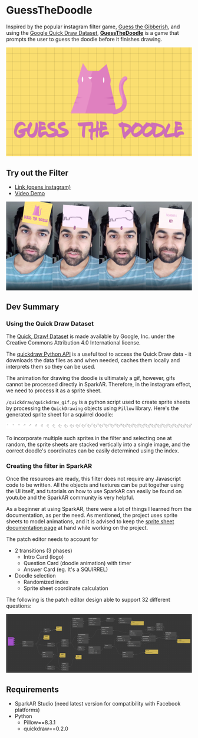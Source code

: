 # GuessTheDoodle

Inspired by the popular instagram filter game, 
[Guess the Gibberish](https://www.facebook.com/sparkarhub/effect/view/529967291024041/),
and using the [Google Quick Draw Dataset](https://github.com/googlecreativelab/quickdraw-dataset),
**[GuessTheDoodle](https://www.facebook.com/sparkarhub/effect/view/515553142586906/)**
is a game that prompts the user to guess the doodle before it finishes drawing.

![Logo](images/logo.png)

## Try out the Filter

- [Link (opens instagram)](https://www.instagram.com/ar/515553142586906/)
- [Video Demo](https://www.facebook.com/sparkarhub/effect/view/515553142586906/)

![Demo](images/demo.png)

## Dev Summary

### Using the Quick Draw Dataset

The [Quick, Draw! Dataset](https://quickdraw.withgoogle.com/data) is made available by
Google, Inc. under the Creative Commons Attribution 4.0 International license.

The [quickdraw Python API](https://quickdraw.readthedocs.io/en/latest/) is a useful
tool to access the Quick Draw data - it downloads the data files as and when needed,
caches them locally and interprets them so they can be used.

The animation for drawing the doodle is ultimately a gif, however, gifs cannot be
processed directly in SparkAR. Therefore, in the instagram effect, we need to
process it as a sprite sheet.

`/quickdraw/quickdraw_gif.py` is a python script used to create sprite sheets by
processing the `QuickDrawing` objects using `Pillow` library.
Here's the generated sprite sheet for a squirrel doodle:

![Sprite sheet](./quickdraw/generated/squirrel.png)

To incorporate multiple such sprites in the filter and selecting one at random,
the sprite sheets are stacked vertically into a single image, and the correct
doodle's coordinates can be easily determined using the index.

### Creating the filter in SparkAR

Once the resources are ready, this filter does not require any Javascript code to be
written. All the objects and textures can be put together using the UI itself, and
tutorials on how to use SparkAR can easily be found on youtube and the SparkAR community
is very helpful.

As a beginner at using SparkAR, there were a lot of things I learned from the documentation,
as per the need. As mentioned, the project uses sprite sheets to model animations,
and it is advised to keep the [sprite sheet documentation page](https://sparkar.facebook.com/ar-studio/learn/tutorials/sprite-sheets/#importing-sprite-sheets) at hand while working on the project.

The patch editor needs to account for

- 2 transitions (3 phases)
  - Intro Card (logo)
  - Question Card (doodle animation) with timer
  - Answer Card (eg. It's a SQUIRREL)
- Doodle selection
  - Randomized index
  - Sprite sheet coordinate calculation

The following is the patch editor design able to support 32 different questions:

![Patch Editor design](./images/patch_editor.png)

## Requirements

- SparkAR Studio (need latest version for compatibility with Facebook platforms)
- Python
  - Pillow==8.3.1
  - quickdraw==0.2.0
